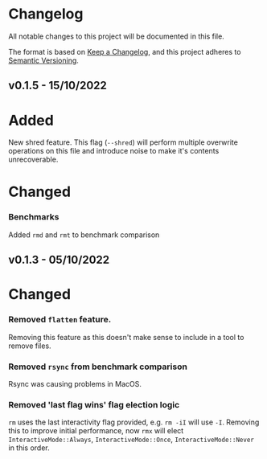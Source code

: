 # Changelog
All notable changes to this project will be documented in this file.

The format is based on [Keep a Changelog](https://keepachangelog.com/en/1.0.0/),
and this project adheres to [Semantic Versioning](https://semver.org/spec/v2.0.0.html).

## v0.1.5 - 15/10/2022

# Added

New shred feature.
This flag (`--shred`) will perform multiple overwrite operations on this file
and introduce noise to make it's contents unrecoverable.

# Changed

### Benchmarks

Added `rmd` and `rmt` to benchmark comparison

## v0.1.3 - 05/10/2022

# Changed

### Removed `flatten` feature.

Removing this feature as this doesn't make sense to include in a tool to remove
files.

### Removed `rsync` from benchmark comparison

Rsync was causing problems in MacOS.

### Removed 'last flag wins' flag election logic

`rm` uses the last interactivity flag provided, e.g. `rm -iI` will use `-I`.
Removing this to improve initial performance, now `rmx` will elect
`InteractiveMode::Always`, `InteractiveMode::Once`, `InteractiveMode::Never` in
this order.
